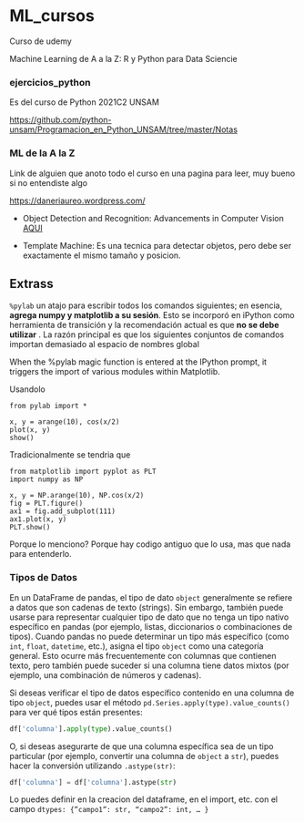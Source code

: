 # ML_cursos

Curso de udemy

Machine Learning de A a la Z: R y Python para Data Sciencie



### ejercicios_python

Es del curso de Python 2021C2 UNSAM

https://github.com/python-unsam/Programacion_en_Python_UNSAM/tree/master/Notas



### ML de la A la Z

Link de alguien que anoto todo el curso en una pagina para leer, muy bueno si no entendiste algo

https://daneriaureo.wordpress.com/




- Object Detection and Recognition: Advancements in Computer Vision [AQUI](https://medium.com/@naveenpandey2706/lesson-4-object-detection-and-recognition-advancements-in-computer-vision-349e61162726)

- Template Machine: Es una tecnica para detectar objetos, pero debe ser exactamente el mismo tamaño y posicion. 


## Extrass

`%pylab` un atajo para escribir todos los comandos siguientes; en esencia, **agrega numpy y matplotlib a su sesión**. Esto se incorporó en iPython como herramienta de transición y la recomendación actual es que **no se debe utilizar** . La razón principal es que los siguientes conjuntos de comandos importan demasiado al espacio de nombres global

When the %pylab magic function is entered at the IPython prompt, it triggers the import of various modules within Matplotlib.

Usandolo
```
from pylab import *

x, y = arange(10), cos(x/2)
plot(x, y)
show()
```


Tradicionalmente se tendria que
```
from matplotlib import pyplot as PLT
import numpy as NP

x, y = NP.arange(10), NP.cos(x/2)
fig = PLT.figure()
ax1 = fig.add_subplot(111)
ax1.plot(x, y)
PLT.show()
```

Porque lo menciono? Porque hay codigo antiguo que lo usa, mas que nada para entenderlo.




### Tipos de Datos

En un DataFrame de pandas, el tipo de dato `object` generalmente se refiere a datos que son cadenas de texto (strings). Sin embargo, también puede usarse para representar cualquier tipo de dato que no tenga un tipo nativo específico en pandas (por ejemplo, listas, diccionarios o combinaciones de tipos).
Cuando pandas no puede determinar un tipo más específico (como `int`, `float`, `datetime`, etc.), asigna el tipo `object` como una categoría general. Esto ocurre más frecuentemente con columnas que contienen texto, pero también puede suceder si una columna tiene datos mixtos (por ejemplo, una combinación de números y cadenas).

Si deseas verificar el tipo de datos específico contenido en una columna de tipo `object`, puedes usar el método `pd.Series.apply(type).value_counts()` para ver qué tipos están presentes:

```python
df['columna'].apply(type).value_counts()
```

O, si deseas asegurarte de que una columna específica sea de un tipo particular (por ejemplo, convertir una columna de `object` a `str`), puedes hacer la conversión utilizando `.astype(str)`:

```python
df['columna'] = df['columna'].astype(str)
```

Lo puedes definir en la creacion del dataframe, en el import, etc. con el campo `dtypes: {”campo1”: str, “campo2”: int, … }`